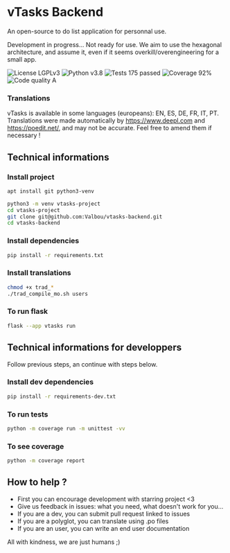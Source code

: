 # vTasks Backend
An open-source to do list application for personnal use.

Development in progress... Not ready for use. We aim to use the hexagonal architecture, and assume it, even if it seems overkill/overengineering for a small app.

![License LGPLv3](https://img.shields.io/badge/license-LGPLv3-blue "License LGPLv3")
![Python v3.8](https://img.shields.io/badge/python-v3.8-blue "Python v3.8")
![Tests 175 passed](https://img.shields.io/badge/tests-175%20passed-green "Tests 175 passed")
![Coverage 92%](https://img.shields.io/badge/coverage-92%25-green "Coverage 92%")
![Code quality A](https://img.shields.io/badge/code%20quality-A-green "Code quality A")

### Translations
vTasks is available in some languages (europeans): EN, ES, DE, FR, IT, PT.
Translations were made automatically by https://www.deepl.com and https://poedit.net/, and may not be accurate. Feel free to amend them if necessary !

## Technical informations

### Install project

```bash
apt install git python3-venv

python3 -m venv vtasks-project
cd vtasks-project
git clone git@github.com:Valbou/vtasks-backend.git
cd vtasks-backend
```

### Install dependencies

```bash
pip install -r requirements.txt
```

### Install translations

```bash
chmod +x trad_*
./trad_compile_mo.sh users
```

### To run flask
```bash
flask --app vtasks run
```

## Technical informations for developpers

Follow previous steps, an continue with steps below.

### Install dev dependencies

```bash
pip install -r requirements-dev.txt
```

### To run tests
```bash
python -m coverage run -m unittest -vv
```

### To see coverage
```bash
python -m coverage report
```

## How to help ?

- First you can encourage development with starring project <3
- Give us feedback in issues: what you need, what doesn't work for you...
- If you are a dev, you can submit pull request linked to issues
- If you are a polyglot, you can translate using .po files
- If you are an user, you can write an end user documentation

All with kindness, we are just humans ;)
